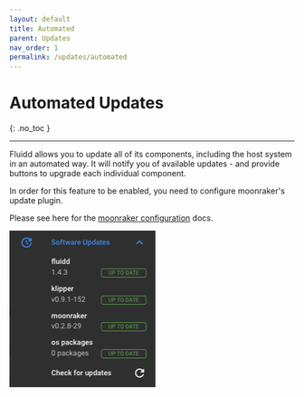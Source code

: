 ```yaml
---
layout: default
title: Automated
parent: Updates
nav_order: 1
permalink: /updates/automated
---
```


# Automated Updates
{: .no_toc }

---

Fluidd allows you to update all of its components, including the host system in an automated way.
It will notify you of available updates - and provide buttons to upgrade each individual component.

In order for this feature to be enabled, you need to configure moonraker's update plugin.

Please see here for the [moonraker configuration](/configuration/moonraker_conf) docs.

![screenshot](../assets/images/automated-updates.png)
